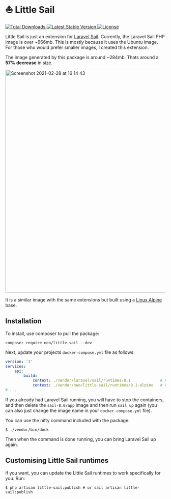 # ⛵ Little Sail

<p>
    <a href="https://packagist.org/packages/neo/little-sail">
        <img src="https://img.shields.io/packagist/dt/neo/little-sail" alt="Total Downloads">
    </a>
    <a href="https://packagist.org/packages/neo/little-sail">
        <img src="https://img.shields.io/packagist/v/neo/little-sail" alt="Latest Stable Version">
    </a>
    <a href="https://packagist.org/packages/neo/little-sail">
        <img src="https://img.shields.io/packagist/l/neo/little-sail" alt="License">
    </a>
</p>

Little Sail is just an extension for [Laravel Sail](https://github.com/laravel/sail). Currently, the Laravel Sail PHP image is over ~666mb. This is mostly because it uses the Ubuntu image. For those who would prefer smaller images, I created this extension.

The image generated by this package is around ~284mb. Thats around a **57% decrease** in size.

<p>
    <img width="700" alt="Screenshot 2021-02-28 at 16 14 43" src="https://user-images.githubusercontent.com/807318/109423532-1365b580-79e0-11eb-955f-9cd51fe661f1.png">
</p>

It is a similar image with the same extensions but built using a [Linux Alpine](https://alpinelinux.org/) base.

## Installation
To install, use composer to pull the package:

```shell
composer require neo/little-sail --dev
```

Next, update your projects `docker-compose.yml` file as follows:

```yaml
version: '3'
services:
    api:
        build:
            context: ./vendor/laravel/sail/runtimes/8.1             # Replace this
            context: ./vendor/neo/little-sail/runtimes/8.1-alpine   # With this (or 8.0 or 7.4 if thats what you want)
# ...
```

If you already had Laravel Sail running, you will have to stop the containers, and then delete the `sail-8.0/app` image and then run `sail up` again (you can also just change the image name in your `docker-compose.yml` file).

You can use the nifty command included with the package:

```shell
$ ./vendor/bin/dock
```

Then when the command is done running, you can bring Laravel Sail up again.

## Customising Little Sail runtimes
If you want, you can update the Little Sail runtimes to work specifically for you. Run:

```shell
$ php artisan little-sail:publish # or sail artisan little-sail:publish
```
